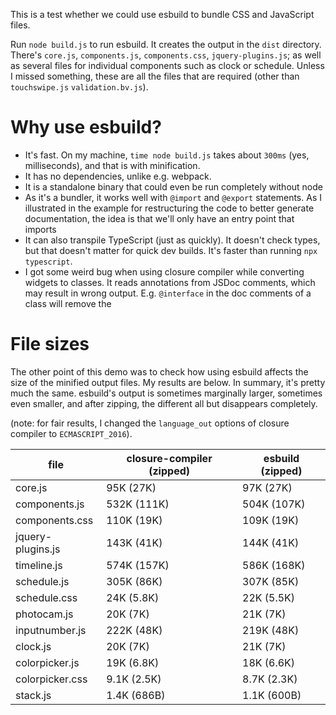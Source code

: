 This is a test whether we could use esbuild to bundle CSS and JavaScript files.

Run `node build.js` to run esbuild. It creates the output in the `dist` directory. There's `core.js`,
`components.js`, `components.css`, `jquery-plugins.js`; as well as several files for individual components such
as clock or schedule. Unless I missed something, these are all the files that are required (other than `touchswipe.js`
`validation.bv.js`).

# Why use esbuild?

* It's fast. On my machine, `time node build.js` takes about `300ms` (yes, milliseconds), and that is with minification.
* It has no dependencies, unlike e.g. webpack.
* It is a standalone binary that could even be run completely without node
* As it's a bundler, it works well with `@import` and `@export` statements. As I illustrated in the example for
  restructuring the code to better generate documentation, the idea is that we'll only have an entry point that imports
* It can also transpile TypeScript (just as quickly). It doesn't check types, but that doesn't matter for quick
  dev builds. It's faster than running `npx typescript`.
* I got some weird bug when using closure compiler while converting widgets to classes. It reads annotations from
  JSDoc comments, which may result in wrong output. E.g. `@interface` in the doc comments of a class will remove the 

# File sizes

The other point of this demo was to check how using esbuild affects the size of the minified output files. My results
are below. In summary, it's pretty much the same. esbuild's output is sometimes marginally larger, sometimes even
smaller, and after zipping, the different all but disappears completely.

(note: for fair results, I changed the `language_out` options of closure compiler to `ECMASCRIPT_2016`).

| file              | closure-compiler (zipped)| esbuild (zipped) |
|-------------------|--------------------------|------------------|
| core.js           | 95K (27K)                | 97K (27K)        |
| components.js     | 532K (111K)              | 504K (107K)      |
| components.css    | 110K (19K)               | 109K (19K)       |
| jquery-plugins.js | 143K (41K)               | 144K (41K)       |
| timeline.js       | 574K (157K)              | 586K (168K)      |
| schedule.js       | 305K (86K)               | 307K (85K)       |
| schedule.css      | 24K (5.8K)               | 22K (5.5K)       |
| photocam.js       | 20K (7K)                 | 21K (7K)         |
| inputnumber.js    | 222K (48K)               | 219K (48K)       |
| clock.js          | 20K (7K)                 | 21K (7K)         |
| colorpicker.js    | 19K (6.8K)               | 18K (6.6K)       |
| colorpicker.css   | 9.1K (2.5K)              | 8.7K (2.3K)      |
| stack.js          | 1.4K (686B)              | 1.1K (600B)      |

